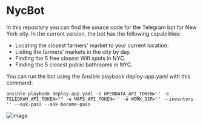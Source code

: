# NycBot
In this repository you can find the source code for the Telegram bot for New York city. 
In the current version, the bot has the following capabilities:

- Locating the closest farmers' market to your current location.
- Listing the farmers' markets in the city by day.
- Finding the 5 free closest Wifi spots in NYC.
- Finding the 5 closest public bathrooms in NYC.

You can run the bot using the Ansible playbook deploy-app.yaml with this command:
```
ansible-playbook deploy-app.yaml -e OPENDATA_API_TOKEN='' -e TELEGRAM_API_TOKEN="" -e MAPS_API_TOKEN='' -e WORK_DIR='' --inventory '' --ask-pass --ask-become-pass
```


![image](https://user-images.githubusercontent.com/40948212/185494783-c9739e92-69e0-4775-b727-35c30d62bf11.png)

